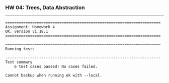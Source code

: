 ### HW 04: Trees, Data Abstraction

---

```shell
=====================================================================
Assignment: Homework 4
OK, version v1.18.1
=====================================================================

~~~~~~~~~~~~~~~~~~~~~~~~~~~~~~~~~~~~~~~~~~~~~~~~~~~~~~~~~~~~~~~~~~~~~
Running tests

---------------------------------------------------------------------
Test summary
    6 test cases passed! No cases failed.

Cannot backup when running ok with --local.
```
